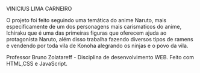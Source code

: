 VINICIUS LIMA CARNEIRO

O projeto foi feito seguindo uma temática do anime Naruto, mais especificamente de um dos personagens mais carismaticos do anime, Ichiraku que é uma das primeiras figuras que oferecem ajuda ao protagonista Naruto, além disso trabalha fazendo diversos tipos de ramens e vendendo por toda vila de Konoha alegrando os ninjas e o povo da vila.

Professor Bruno Zolatareff - Disciplina de desenvolvimento WEB.
Feito com HTML,CSS e JavaScript.
